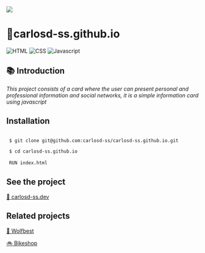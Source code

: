 <img src="https://github.com/carlosd-ss/carlosd-ss.github.io/blob/master/a.png" widht="200">


# :briefcase:carlosd-ss.github.io

![HTML](https://img.shields.io/badge/html-%20-orange)
![CSS](https://img.shields.io/badge/css-%20-blue)
![Javascript](https://img.shields.io/badge/javascript-%20-yellow)



## :books: Introduction

*This project consists of a card where the user can present personal and professional information and social networks, it is a simple information card using javascript*


## Installation


```zsh

 $ git clone git@github.com:carlosd-ss/carlosd-ss.github.io.git

 $ cd carlosd-ss.github.io
 
 RUN index.html
```

## See the project

[:briefcase: carlosd-ss.dev](https://carlosd-ss.github.io/?l=en_US)

## Related projects

[:wolf: Wolfbest](https://github.com/carlosd-ss/wolfbest)

[:bike: Bikeshop](https://carlosd-ss.github.io/bikeshop/)

